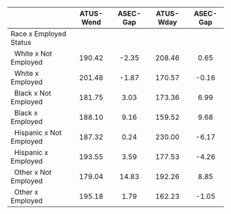 
|                      |    ATUS-Wend |     ASEC-Gap |    ATUS-Wday |     ASEC-Gap |
| -------------------- | :----------: | :----------: | :----------: | :----------: |
| Race x Employed Status |              |              |              |              |
| &nbsp;&nbsp;White x Not Employed |       190.42 |        -2.35 |       208.46 |         0.65 |
| &nbsp;&nbsp;White x Employed |       201.48 |        -1.87 |       170.57 |        -0.16 |
| &nbsp;&nbsp;Black x Not Employed |       181.75 |         3.03 |       173.36 |         6.99 |
| &nbsp;&nbsp;Black x Employed |       188.10 |         9.16 |       159.52 |         9.68 |
| &nbsp;&nbsp;Hispanic x Not Employed |       187.32 |         0.24 |       230.00 |        -6.17 |
| &nbsp;&nbsp;Hispanic x Employed |       193.55 |         3.59 |       177.53 |        -4.26 |
| &nbsp;&nbsp;Other x Not Employed |       179.04 |        14.83 |       192.26 |         8.85 |
| &nbsp;&nbsp;Other x Employed |       195.18 |         1.79 |       162.23 |        -1.05 |

